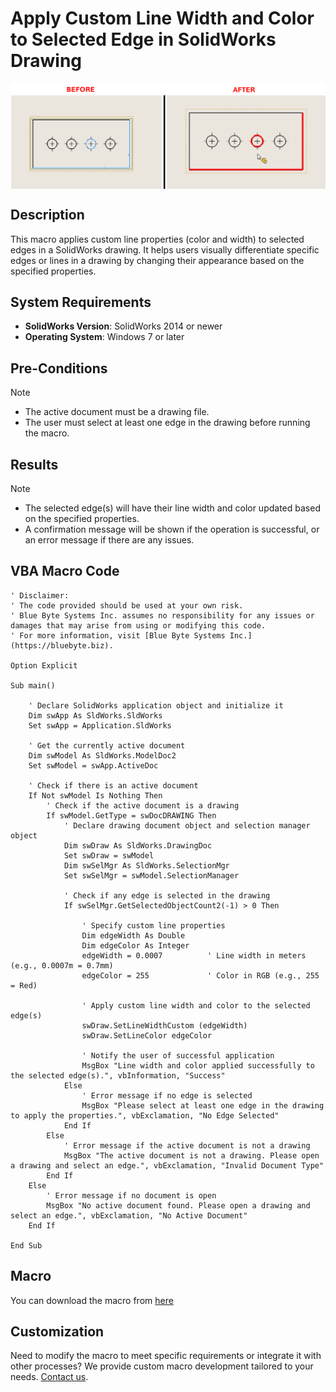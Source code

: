 # Apply Custom Line Width and Color to Selected Edge in SolidWorks Drawing

<img src="../images/FormatLine.png" alt="Description of image" width="600" style="display: block; margin: 0 auto;">

## Description
This macro applies custom line properties (color and width) to selected edges in a SolidWorks drawing. It helps users visually differentiate specific edges or lines in a drawing by changing their appearance based on the specified properties.

## System Requirements
- **SolidWorks Version**: SolidWorks 2014 or newer
- **Operating System**: Windows 7 or later

## Pre-Conditions
> [!NOTE]
> - The active document must be a drawing file.
> - The user must select at least one edge in the drawing before running the macro.

## Results
> [!NOTE]
> - The selected edge(s) will have their line width and color updated based on the specified properties.
> - A confirmation message will be shown if the operation is successful, or an error message if there are any issues.

## VBA Macro Code

```vbnet
' Disclaimer:
' The code provided should be used at your own risk.  
' Blue Byte Systems Inc. assumes no responsibility for any issues or damages that may arise from using or modifying this code.  
' For more information, visit [Blue Byte Systems Inc.](https://bluebyte.biz).

Option Explicit

Sub main()

    ' Declare SolidWorks application object and initialize it
    Dim swApp As SldWorks.SldWorks
    Set swApp = Application.SldWorks
    
    ' Get the currently active document
    Dim swModel As SldWorks.ModelDoc2
    Set swModel = swApp.ActiveDoc

    ' Check if there is an active document
    If Not swModel Is Nothing Then
        ' Check if the active document is a drawing
        If swModel.GetType = swDocDRAWING Then
            ' Declare drawing document object and selection manager object
            Dim swDraw As SldWorks.DrawingDoc
            Set swDraw = swModel
            Dim swSelMgr As SldWorks.SelectionMgr
            Set swSelMgr = swModel.SelectionManager

            ' Check if any edge is selected in the drawing
            If swSelMgr.GetSelectedObjectCount2(-1) > 0 Then
                
                ' Specify custom line properties
                Dim edgeWidth As Double
                Dim edgeColor As Integer
                edgeWidth = 0.0007          ' Line width in meters (e.g., 0.0007m = 0.7mm)
                edgeColor = 255             ' Color in RGB (e.g., 255 = Red)

                ' Apply custom line width and color to the selected edge(s)
                swDraw.SetLineWidthCustom (edgeWidth)
                swDraw.SetLineColor edgeColor

                ' Notify the user of successful application
                MsgBox "Line width and color applied successfully to the selected edge(s).", vbInformation, "Success"
            Else
                ' Error message if no edge is selected
                MsgBox "Please select at least one edge in the drawing to apply the properties.", vbExclamation, "No Edge Selected"
            End If
        Else
            ' Error message if the active document is not a drawing
            MsgBox "The active document is not a drawing. Please open a drawing and select an edge.", vbExclamation, "Invalid Document Type"
        End If
    Else
        ' Error message if no document is open
        MsgBox "No active document found. Please open a drawing and select an edge.", vbExclamation, "No Active Document"
    End If

End Sub
```

## Macro
You can download the macro from [here](../images/FormatLine.swp)

## Customization
Need to modify the macro to meet specific requirements or integrate it with other processes? We provide custom macro development tailored to your needs. [Contact us](https://bluebyte.biz/contact).